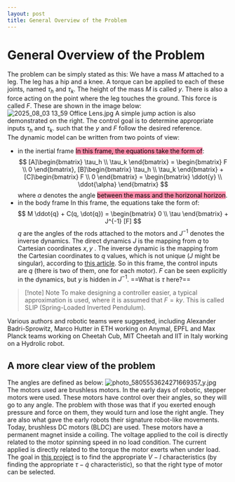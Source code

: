 ```yaml
---
layout: post
title: General Overview of the Problem
---
```


# General Overview of the Problem
The problem can be simply stated as this: We have a mass $M$ attached to a leg. The leg has a hip and a knee. A torque can be applied to each of these joints, named $\tau_h$ and $\tau_k$. The height of the mass $M$ is called $y$. There is also a force acting on the point where the leg touches the ground. This force is called $F$. These are shown in the image below:
![2025_08_03 13_59 Office Lens.jpg](2025_08_03-13_59-office-lens.jpg)
A simple jump action is also demonstrated on the right.
The control goal is to determine appropriate inputs $\tau_h$ and $\tau_k$. such that the $y$ and $F$ follow the desired reference.  
The dynamic model can be written from two points of view:
- in the inertial frame
	<mark style="background: #FF5582A6;">In this frame, the equations take the form of</mark>:
	$$
	[A]\begin{bmatrix}
		\tau_h \\
		\tau_k
		\end{bmatrix} = \begin{bmatrix}
						F \\
						0
						\end{bmatrix},    
	[B]\begin{bmatrix}
		\tau_h \\
		\tau_k
		\end{bmatrix} + [C]\begin{bmatrix}
						F \\
						0
						\end{bmatrix} = \begin{bmatrix}
										\ddot{y} \\
										\ddot{\alpha}
										\end{bmatrix}
	$$
	where $\alpha$ denotes the angle <mark style="background: #FF5582A6;">between the mass and the horizonal horizon</mark>.
- in the body frame
	In this frame, the equations take the form of:
	$$
	M \ddot{q} + C(q, \dot{q}) = \begin{bmatrix}
									0 \\
									\tau
									\end{bmatrix} + J^{-1} [F]
	$$
	$q$ are the angles of the rods attached to the motors and $J^{-1}$ denotes the inverse dynamics. The direct dynamics $J$ is the mapping from $q$ to Cartesian coordinates $x,y$ . The inverse dynamic is the mapping from the Cartesian coordinates to $q$ values, which is not unique ($J$ might be singular), according to [this article](active-disturbance-rejection-control-of-a-2dof-manipulator-with-significant-modeling-uncertainty). 
	So in this frame, the control inputs are $q$ (there is two of them, one for each motor). $F$ can be seen explicitly in the dynamics, but $y$ is hidden in $J^{-1}$. ==What is $\tau$ here?==
>[!note] Note
>To make designing a controller easier, a typical approximation is used, where it is assumed that $F = ky$. This is called SLIP (Spring-Loaded Inverted Pendulum).
	 
Various authors and robotic teams were suggested, including Alexander Badri-Sprowitz, Marco Hutter in ETH working on Anymal, EPFL and Max Planck teams working on Cheetah Cub, MIT Cheetah and IIT in Italy working on a Hydrolic robot.

## A more clear view of the problem
The angles are defined as below:
![photo_5805553624271669357_y.jpg](photo_5805553624271669357_y.jpg)
The motors used are brushless motors.
In the early days of robotic, stepper motors were used. These motors have control over their angles, so they will go to any angle. The problem with those was that if you exerted enough pressure and force on them, they would turn and lose the right angle. They are also what gave the early robots their signature robot-like movements.
Today, brushless DC motors (BLDC) are used. These motors have a permanent magnet inside a coiling. The voltage applied to the coil is directly related to the motor spinning speed in no load condition. The current applied is directly related to the torque the motor exerts when under load.
The goal in [this project](robotic-project) is to find the appropriate $V-I$ characteristics (by finding the appropriate $\tau - \dot{q}$ characteristic), so that the right type of motor can be selected.